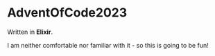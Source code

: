 # AdventOfCode2023

Written in **Elixir**.

I am neither comfortable nor familiar with it - so this is going to be fun!
